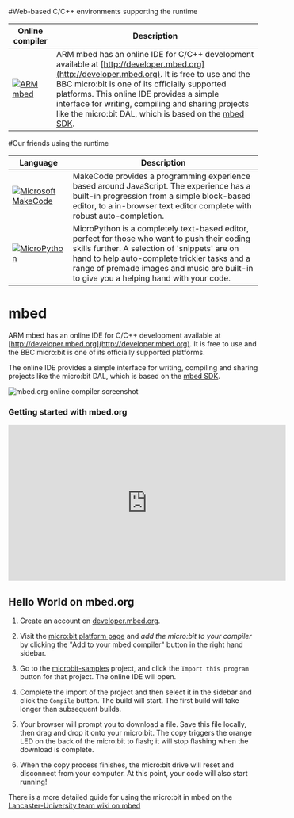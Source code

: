 #Web-based C/C++ environments supporting the runtime

| Online compiler | Description |
| --- |-------------|
| [![ARM mbed](resources/logos/mbed.png)](#mbed) | ARM mbed has an online IDE for C/C++ development available at [http://developer.mbed.org](http://developer.mbed.org). It is free to use and the BBC micro:bit is one of its officially supported platforms. This online IDE provides a simple interface for writing, compiling and sharing projects like the micro:bit DAL, which is based on the [mbed SDK](https://github.com/mbedmicro/mbed). |

#Our friends using the runtime

| Language | Description |
| ------------- |-------------|
| <div class="img-icon">[![Microsoft MakeCode](resources/logos/pxt.svg)](https://makecode.microbit.org/)</div> | MakeCode provides a programming experience based around JavaScript. The experience has a built-in progression from a simple block-based editor, to a in-browser text editor complete with robust auto-completion.  |
| <div class="img-icon">[![MicroPython](resources/logos/python.png)](https://python.microbit.org/)</div> | MicroPython is a completely text-based editor, perfect for those who want to push their coding skills further. A selection of 'snippets' are on hand to help auto-complete trickier tasks and a range of premade images and music are built-in to give you a helping hand with your code. |

# mbed

ARM mbed has an online IDE for C/C++ development available at [http://developer.mbed.org](http://developer.mbed.org). It is free to use and the BBC micro:bit is one of its officially supported platforms.

The online IDE provides a simple interface for writing, compiling and sharing projects like the micro:bit DAL, which is based on the [mbed SDK](https://github.com/mbedmicro/mbed).

![mbed.org online compiler screenshot](resources/mbed-compiler.png)

### Getting started with mbed.org

<iframe width="560" height="315" src="https://www.youtube.com/embed/L5TcmFFD0iw?list=PLiVCejcvpsetJ1n9nRXzLWvE4dp4RwGOf" frameborder="0" allowfullscreen></iframe>

## Hello World on mbed.org

1. Create an account on [developer.mbed.org](https://developer.mbed.org/account/signup).

1. Visit the [micro:bit platform page](https://developer.mbed.org/platforms/Microbit/) and *add the micro:bit to your compiler* by clicking the "Add to your mbed compiler" button in the right hand sidebar.

1. Go to the [microbit-samples](https://developer.mbed.org/teams/Lancaster-University/code/microbit-samples/?platform=Microbit) project, and click the `Import this program` button for that project. The online IDE will open.

1. Complete the import of the project and then select it in the sidebar and click the `Compile` button. The build will start. The first build will take longer than subsequent builds.

1. Your browser will prompt you to download a file. Save this file locally, then drag and drop it onto your micro:bit. The copy triggers the orange LED on the back of the micro:bit to flash; it will stop flashing when the download is complete.

1. When the copy process finishes, the micro:bit drive will reset and disconnect from your computer. At this point, your code will also start running!

There is a more detailed guide for using the micro:bit in mbed on the [Lancaster-University team wiki on mbed](https://developer.mbed.org/teams/Lancaster-University/wiki/MicrobitGettingStarted)
